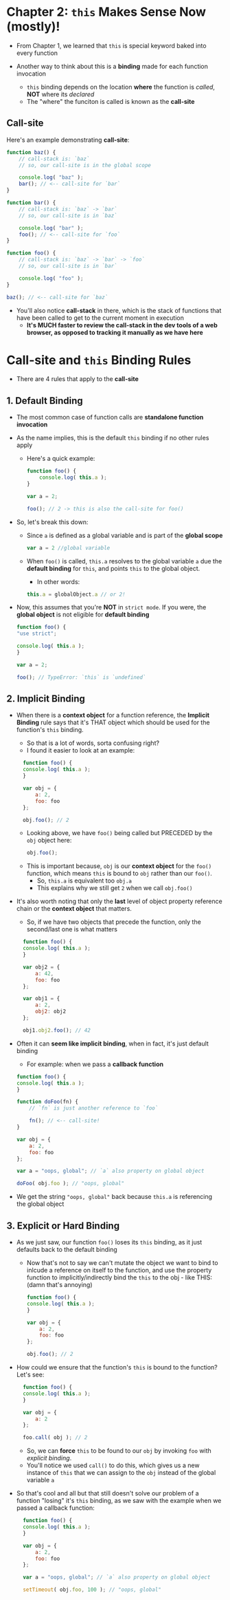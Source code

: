 # Chapter 2: `this` Makes Sense Now (mostly)!

* From Chapter 1, we learned that `this` is special keyword baked into every function

* Another way to think about this is a **binding** made for each function invocation
  * `this` binding depends on the location **where** the function is *called*, **NOT** where its *declared*
  * The "where" the funciton is called is known as  the **call-site**

## Call-site

Here's an example demonstrating **call-site**:

```javascript
function baz() {
    // call-stack is: `baz`
    // so, our call-site is in the global scope

    console.log( "baz" );
    bar(); // <-- call-site for `bar`
}

function bar() {
    // call-stack is: `baz` -> `bar`
    // so, our call-site is in `baz`

    console.log( "bar" );
    foo(); // <-- call-site for `foo`
}

function foo() {
    // call-stack is: `baz` -> `bar` -> `foo`
    // so, our call-site is in `bar`

    console.log( "foo" );
}

baz(); // <-- call-site for `baz`
```

* You'll also notice **call-stack** in there, which is the stack of functions that have been called to get to the current moment in execution
  * **It's MUCH faster to review the call-stack in the dev tools of a web browser, as opposed to tracking it manually as we have here**


# Call-site and `this` Binding Rules

* There are 4 rules that apply to the **call-site**

## 1. Default Binding 
* The most common case of function calls are **standalone function invocation**

* As the name implies, this is the default `this` binding if no other rules apply
  * Here's a quick example: 

    ```javascript
    function foo() {
        console.log( this.a );
    }

    var a = 2;

    foo(); // 2 -> this is also the call-site for foo()
    ```
* So, let's break this down:
  * Since `a` is defined as a global variable and is part of the **global scope**
  
    ```javascript 
    var a = 2 //global variable
    ```
  * When `foo()` is called, `this.a` resolves to the global variable `a` due the **default binding** for `this`, and points `this` to the global object. 
    * In other words:
    ```javascript
    this.a = globalObject.a // or 2!
    ```

* Now, this assumes that you're **NOT** in `strict mode`. If you were, the **global object** is not eligible for **default binding**
    ```javascript 
    function foo() {
	"use strict";

	console.log( this.a );
    }

    var a = 2;

    foo(); // TypeError: `this` is `undefined`
    ```
## 2. Implicit Binding
* When there is a **context object** for a function reference, the **Implicit Binding** rule says that it's THAT object which should be used for the function's `this` binding.
  * So that is a lot of words, sorta confusing right? 
  * I found it easier to look at an example: 
  ```javascript
    function foo() {
	console.log( this.a );
    }

    var obj = {
        a: 2,
        foo: foo
    };

    obj.foo(); // 2
  ```
  * Looking above, we have `foo()` being called but PRECEDED by the `obj` object here:
    ```javascript
    obj.foo();
    ```
  * This is important because, `obj` is our **context object** for the `foo()` function, which means `this` is bound to `obj` rather than our `foo()`.
    * So, `this.a` is equivalent too `obj.a` 
    * This explains why we still get `2` when we call `obj.foo()`

* It's also worth noting that only the **last** level of object property reference chain or the **context object** that matters.
  * So, if we have two objects that precede the function, only the second/last one is what matters
  ```javascript
    function foo() {
	console.log( this.a );
    }

    var obj2 = {
        a: 42,
        foo: foo
    };

    var obj1 = {
        a: 2,
        obj2: obj2
    };

    obj1.obj2.foo(); // 42
  ```

* Often it can **seem like implicit binding**, when in fact, it's just default binding
    * For example: when we pass a **callback function**
    ```javascript
    function foo() {
	console.log( this.a );
    }

    function doFoo(fn) {
        // `fn` is just another reference to `foo`

        fn(); // <-- call-site!
    }

    var obj = {
        a: 2,
        foo: foo
    };

    var a = "oops, global"; // `a` also property on global object

    doFoo( obj.foo ); // "oops, global"
    ```
* We get the string `"oops, global"` back because `this.a` is referencing the global object 

## 3. Explicit or Hard Binding
* As we just saw, our function `foo()` loses its `this` binding, as it just defaults back to the default binding
  * Now that's not to say we can't mutate the object we want to bind to inlcude a reference on itself to the function, and use the property function to implicitly/indirectly bind the `this` to the obj - like THIS: (damn that's annoying)
    ```javascript
    function foo() {
	console.log( this.a );
    }

    var obj = {
        a: 2,
        foo: foo
    };

    obj.foo(); // 2
    ```
* How could we ensure that the function's `this` is bound to the function? Let's see: 
  ```javascript
    function foo() {
	console.log( this.a );
    }

    var obj = {
        a: 2
    };

    foo.call( obj ); // 2
  ```  
  * So, we can **force** `this` to be found to our `obj` by invoking `foo` with *explicit binding*.
  * You'll notice we used `call()` to do this, which gives us a new instance of `this` that we can assign to the `obj` instead of the global variable `a`

* So that's cool and all but that still doesn't solve our problem of a function "losing" it's `this` binding, as we saw with the example when we passed a callback function: 
  ```javascript
    function foo() {
	console.log( this.a );
    }

    var obj = {
        a: 2,
        foo: foo
    };

    var a = "oops, global"; // `a` also property on global object

    setTimeout( obj.foo, 100 ); // "oops, global"
  ```






